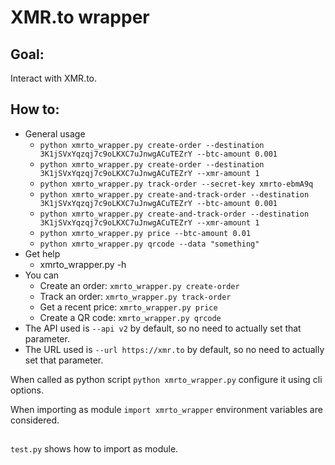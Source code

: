 # XMR.to wrapper


## Goal:
Interact with XMR.to.

## How to:
* General usage
  - `python xmrto_wrapper.py create-order --destination 3K1jSVxYqzqj7c9oLKXC7uJnwgACuTEZrY --btc-amount 0.001`
  - `python xmrto_wrapper.py create-order --destination 3K1jSVxYqzqj7c9oLKXC7uJnwgACuTEZrY --xmr-amount 1`
  - `python xmrto_wrapper.py track-order --secret-key xmrto-ebmA9q`
  - `python xmrto_wrapper.py create-and-track-order --destination 3K1jSVxYqzqj7c9oLKXC7uJnwgACuTEZrY --btc-amount 0.001`
  - `python xmrto_wrapper.py create-and-track-order --destination 3K1jSVxYqzqj7c9oLKXC7uJnwgACuTEZrY --xmr-amount 1`
  - `python xmrto_wrapper.py price --btc-amount 0.01`
  - `python xmrto_wrapper.py qrcode --data "something"`
* Get help
  - xmrto_wrapper.py -h
* You can
  - Create an order: `xmrto_wrapper.py create-order`
  - Track an order: `xmrto_wrapper.py track-order`
  - Get a recent price: `xmrto_wrapper.py price`
  - Create a QR code: `xmrto_wrapper.py qrcode`
* The API used is `--api v2` by default, so no need to actually set that parameter.
* The URL used is `--url https://xmr.to` by default, so no need to actually set that parameter.

When called as python script `python xmrto_wrapper.py` configure it using cli options.

When importing as module `import xmrto_wrapper` environment variables are considered.

##
`test.py` shows how to import as module.

